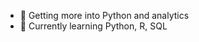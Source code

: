 - 👀 Getting more into Python and analytics
- 🌱 Currently learning Python, R, SQL

<!---
Gabaghoulios/Gabaghoulios is a ✨ special ✨ repository because its `README.md` (this file) appears on your GitHub profile.
You can click the Preview link to take a look at your changes.
--->
